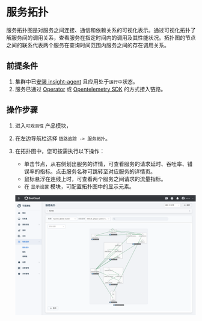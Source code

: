 # 服务拓扑

服务拓扑图是对服务之间连接、通信和依赖关系的可视化表示。通过可视化拓扑了解服务间的调用关系，查看服务在指定时间内的调用及其性能状况。拓扑图的节点之间的联系代表两个服务在查询时间范围内服务之间的存在调用关系。

## 前提条件

1. 集群中已[安装 insight-agent](../../quickstart/install/install-agent.md) 且应用处于`运行中`状态。
2. 服务已通过 [Operator](http://demo-dev.daocloud.io/docs/insight/user-guide/quickstart/otel/operator/) 或  [Opentelemetry SDK](http://demo-dev.daocloud.io/docs/insight/user-guide/quickstart/otel/golang/) 的方式接入链路。

## 操作步骤

1. 进入`可观测性` 产品模块，
2. 在左边导航栏选择 `链路追踪 -> 服务拓扑`。
3. 在拓扑图中，您可按需执行以下操作：

   - 单击节点，从右侧划出服务的详情，可查看服务的请求延时、吞吐率、错误率的指标。点击服务名称可跳转至对应服务的详情页。
   - 鼠标悬浮在连线上时，可查看两个服务之间请求的流量指标。
   - 在 `显示设置` 模块，可配置拓扑图中的显示元素。

    ![服务拓扑](../../images/servicemap00.png)
